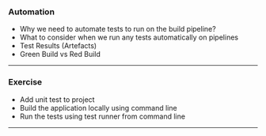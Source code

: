 ### Automation

- Why we need to automate tests to run on the build pipeline?
- What to consider when we run any tests automatically on pipelines
- Test Results (Artefacts)
- Green Build vs Red Build

---

### Exercise

- Add unit test to project
- Build the application locally using command line
- Run the tests using test runner from command line

---
